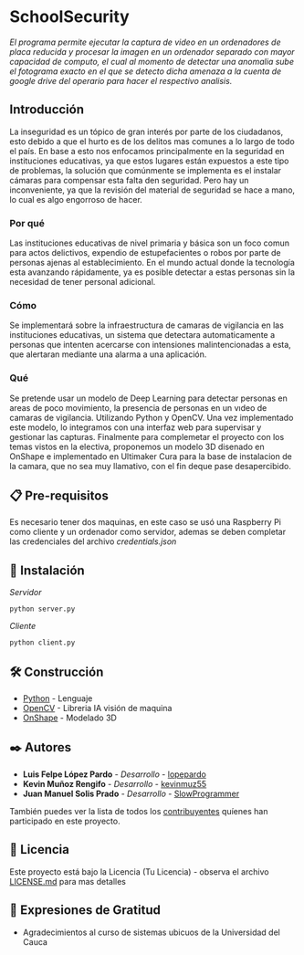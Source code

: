 # SchoolSecurity
_El programa permite ejecutar la captura de video en un ordenadores de placa reducida y procesar la imagen en un ordenador separado con mayor capacidad de computo, el cual al momento de detectar una anomalia sube el fotograma exacto en el que se detecto dicha amenaza a la cuenta de google drive del operario para hacer el respectivo analisis._

## Introducción
La inseguridad es un tópico de gran interés por parte de los ciudadanos, esto debido a que el hurto es de los delitos mas comunes a lo largo de todo el país. En base a esto nos enfocamos principalmente en la seguridad en instituciones educativas, ya que estos lugares están expuestos a este tipo de problemas, la solución que comúnmente se implementa es el instalar cámaras para compensar esta falta den seguridad. Pero hay un inconveniente, ya que la revisión del material de seguridad se hace a mano, lo cual es algo engorroso de hacer.

### Por qué
Las instituciones educativas de nivel primaria y básica son un foco comun para actos delictivos, expendio de estupefacientes o robos por parte de personas ajenas al establecimiento. En el mundo actual donde la tecnología esta avanzando rápidamente, ya es posible detectar a estas personas sin la necesidad de tener personal adicional.

### Cómo
Se implementará sobre la infraestructura de camaras de vigilancia en las instituciones educativas, un sistema que detectara automaticamente a personas que intenten acercarse con intensiones malintencionadas a esta, que alertaran mediante una alarma a una aplicación.

### Qué
Se pretende usar un modelo de Deep Learning para detectar personas en areas de poco movimiento, la presencia de personas en un vıdeo de camaras de vigilancia. Utilizando Python y OpenCV. Una vez implementado este modelo, lo integramos con una interfaz web para supervisar y gestionar las capturas. Finalmente  para complemetar el proyecto con los temas vistos en la electiva, proponemos un modelo 3D disenado  en OnShape e implementado en Ultimaker Cura para la base de instalacion de la camara, que no sea muy llamativo, con el fin deque pase desapercibido.

## 📋 Pre-requisitos

Es necesario tener dos maquinas, en este caso se usó una Raspberry Pi como cliente y un ordenador como servidor, ademas se deben completar las credenciales del archivo *credentials.json*

## 🔧 Instalación

_Servidor_
```
python server.py
```

_Cliente_
```
python client.py
```

## 🛠️ Construcción

* [Python](https://www.python.org/) - Lenguaje
* [OpenCV](https://opencv.org/) - Libreria IA visión de maquina
* [OnShape](https://www.onshape.com/) - Modelado 3D

## ✒️ Autores

* **Luis Felpe López Pardo** - *Desarrollo* - [lopepardo](https://github.com/lopepardo)
* **Kevin Muñoz Rengifo** - *Desarrollo* - [kevinmuz55](https://github.com/kevinmuz55)
* **Juan Manuel Solis Prado** - *Desarrollo* - [SlowProgrammer](https://github.com/SlowProgrammer)

También puedes ver la lista de todos los [contribuyentes](https://github.com/kevinmuz55/SchoolSecurity/contributors) quíenes han participado en este proyecto. 

## 📄 Licencia

Este proyecto está bajo la Licencia (Tu Licencia) - observa el archivo [LICENSE.md](LICENSE.md) para mas detalles

## 🎁 Expresiones de Gratitud

* Agradecimientos al curso de sistemas ubicuos de la Universidad del Cauca
